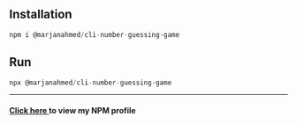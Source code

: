 <h2>Installation</h2>


```js
npm i @marjanahmed/cli-number-guessing-game
```

<h2>Run</h2>

```js
npx @marjanahmed/cli-number-guessing-game
```
----------------------------------------------------------------

<h4 style = "color: "yellow;""><a href = "https://www.npmjs.com/~marjanahmed">Click here </a>to view my NPM profile</h4>

